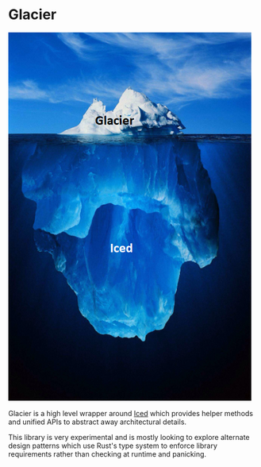 # Glacier

![Glacier](glacier.png)

Glacier is a high level wrapper around [Iced](https://github.com/icedland/iced) which provides helper methods and unified APIs to abstract away architectural details.

This library is very experimental and is mostly looking to explore alternate design patterns which use Rust's type system to enforce library requirements rather than checking at runtime and panicking.
